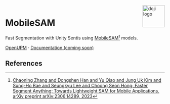 <a href="https://www.doji-tech.com/">
  <img src="https://www.doji-tech.com/assets/favicon.ico" alt="doji logo" title="Doji" align="right" height="70" />
</a>

# MobileSAM
Fast Segmentation with Unity Sentis using [MobileSAM](https://github.com/ChaoningZhang/MobileSAM)[^1] models.

[OpenUPM] · [Documentation (coming soon)]

## References

[^1]: [Chaoning Zhang and Dongshen Han and Yu Qiao and Jung Uk Kim and Sung-Ho Bae and Seungkyu Lee and Choong Seon Hong: Faster Segment Anything: Towards Lightweight SAM for Mobile Applications. arXiv preprint arXiv:2306.14289, 2023](https://github.com/ChaoningZhang/MobileSAM)

[OpenUPM]: https://openupm.com/packages/com.doji.mobilesam
[Documentation (coming soon)]: https://github.com/julienkay/com.doji.mobilesam
